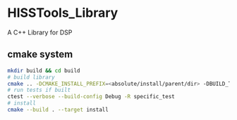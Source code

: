 # HISSTools_Library

A C++ Library for DSP 

## cmake system

```sh
mkdir build && cd build
# build library 
cmake .. -DCMAKE_INSTALL_PREFIX=<absolute/install/parent/dir> -DBUILD_TESTING=<OFF|ON> -DBUILD_TEST=$PWD/../test/<specific_test_to_build>.cpp
# run tests if built
ctest --verbose --build-config Debug -R specific_test
# install
cmake --build . --target install
```